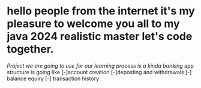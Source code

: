 # hello people from the internet it's my pleasure to welcome you all to my java 2024 realistic master let's code together.

*Project we are going to use for our learning process is a kinda banking*
app structure is going like
[-]account creation
[-]deposting and withdrawals
[-] balance equiry
[-] transaction history
